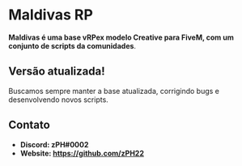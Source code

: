 # Maldivas RP 
**Maldivas é uma base vRPex modelo Creative para FiveM, com um conjunto de scripts da comunidades**.

## Versão atualizada!
Buscamos sempre manter a base atualizada, corrigindo bugs e desenvolvendo novos scripts.

## Contato
- **Discord: zPH#0002**
- **Website: https://github.com/zPH22**
